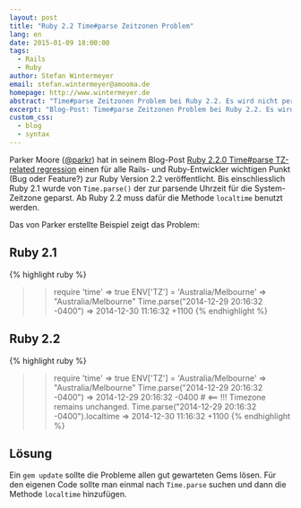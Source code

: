 ```yaml
---
layout: post
title: "Ruby 2.2 Time#parse Zeitzonen Problem"
lang: en
date: 2015-01-09 18:00:00
tags:
  - Rails
  - Ruby
author: Stefan Wintermeyer
email: stefan.wintermeyer@amooma.de
homepage: http://www.wintermeyer.de
abstract: "Time#parse Zeitzonen Problem bei Ruby 2.2. Es wird nicht per Default die System-Zeitzone benutzt."
excerpt: "Blog-Post: Time#parse Zeitzonen Problem bei Ruby 2.2. Es wird nicht per Default die System-Zeitzone benutzt."
custom_css:
  - blog
  - syntax
---
```

Parker Moore (<a href="http://twitter.com/parkr">@parkr</a>) hat in seinem Blog-Post <a href="https://byparker.com/blog/2014/ruby-2-2-0-time-parse-localtime-regression/">Ruby 2.2.0 Time#parse TZ-related regression</a> einen für alle Rails- und Ruby-Entwickler wichtigen Punkt (Bug oder Feature?) zur Ruby Version 2.2 veröffentlicht. Bis einschliesslich Ruby 2.1 wurde von `Time.parse()` der zur parsende Uhrzeit für die System-Zeitzone geparst. Ab Ruby 2.2 muss dafür die Methode `localtime` benutzt werden.

Das von Parker erstellte Beispiel zeigt das Problem:

## Ruby 2.1
{% highlight ruby %}
>> require 'time'
=> true
>> ENV['TZ'] = 'Australia/Melbourne'
=> "Australia/Melbourne"
>> Time.parse("2014-12-29 20:16:32 -0400")
=> 2014-12-30 11:16:32 +1100
{% endhighlight %}

## Ruby 2.2
{% highlight ruby %}
>> require 'time'
=> true
>> ENV['TZ'] = 'Australia/Melbourne'
=> "Australia/Melbourne"
>> Time.parse("2014-12-29 20:16:32 -0400")
=> 2014-12-29 20:16:32 -0400 # <== !!! Timezone remains unchanged.
>> Time.parse("2014-12-29 20:16:32 -0400").localtime
=> 2014-12-30 11:16:32 +1100
{% endhighlight %}

## Lösung
Ein `gem update` sollte die Probleme allen gut gewarteten Gems lösen. Für den eigenen Code sollte man einmal nach `Time.parse` suchen und dann die Methode `localtime` hinzufügen.
